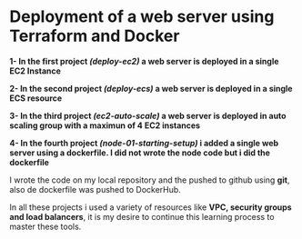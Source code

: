 # Deployment of a web server using Terraform and Docker

**1- In the first project *(deploy-ec2)* a web server is deployed in a single EC2 Instance**

**2- In the second project *(deploy-ecs)* a web server is deployed in a single ECS resource**

**3- In the third project *(ec2-auto-scale)* a web server is deployed in auto scaling group with a maximun of 4 EC2 instances**

**4- In the fourth project *(node-01-starting-setup)* i added a single web server using a dockerfile. I did not wrote the node code but i did the dockerfile**

I wrote the code on my local repository and the pushed to github using **git**, also de dockerfile was pushed to DockerHub.

In all these projects i used a variety of resources like **VPC, security groups and load balancers**, it is my desire to continue this learning process to master these tools.
